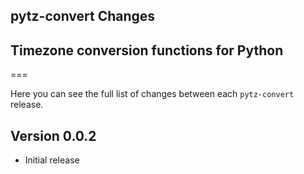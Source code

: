 ## pytz-convert Changes
## Timezone conversion functions for Python
===

Here you can see the full list of changes between each `pytz-convert` release.

Version 0.0.2
--------------
* Initial release
